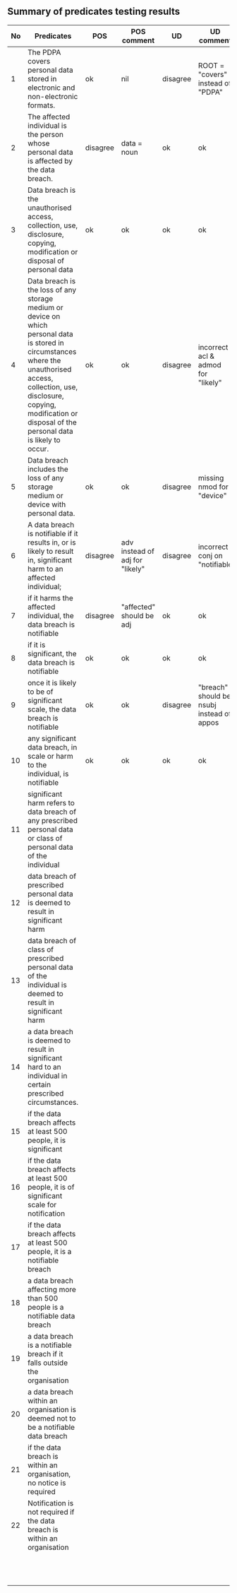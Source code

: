 ## Summary of predicates testing results
| No  	| Predicates  	| POS  	| POS comment   	| UD   	|  UD comment 	|
|---	|---	|---	|---	|---	|---	|
|  1 	| The PDPA covers personal data stored in electronic and non-electronic formats.  	|  ok 	| nil  	| disagree  	| ROOT = "covers" instead of "PDPA"  	|
|  2 	| The affected individual is the person whose personal data is affected by the data breach.   	| disagree  	|   data = noun	| ok  	|  ok 	|
|   3	| Data breach is the unauthorised access, collection, use, disclosure, copying, modification or disposal of personal data  	| ok  	| ok  	|  ok 	|   ok	|
|   4	|  Data breach is the loss of any storage medium or device on which personal data is stored in circumstances where the unauthorised access, collection, use, disclosure, copying, modification or disposal of the personal data is likely to occur. 	|   ok	|  ok 	| disagree   	|   incorrect acl & admod for "likely" 	|
|  5 	|   Data breach includes the loss of any storage medium or device with personal data.	|   ok	|  ok  	| disagree  	|  missing nmod for "device"  	|
|  6 	|  A data breach is notifiable if it results in, or is likely to result in, significant harm to an affected individual;  	| disagree  	|   adv instead of adj for "likely"	|  disagree 	| incorrect conj on "notifiable  	|
|  7 	|  if it harms the affected individual, the data breach is notifiable 	|   disagree	| "affected" should be adj  	| ok  	|  ok 	|
|  8	|  if it is significant, the data breach is notifiable 	|   ok	| ok  	| ok  	| ok  	|
|  9 	|  once it is likely to be of significant scale, the data breach is notifiable 	|   ok	|  ok 	|   disagree	|   "breach" should be nsubj instead of appos	|
|  10 	|  any significant data breach, in scale or harm to the individual, is notifiable 	|  ok 	|  ok  	| ok   	| ok  	|
|  11 	|  significant harm refers to data breach of any prescribed personal data or class of personal data of the individual	|   	|   	|   	|   	|
|  12 	|  data breach of prescribed personal data is deemed to result in significant harm	|   	|   	|   	|   	|
|  13 	|  data breach of class of prescribed personal data of the individual is deemed to result in significant harm 	|   	|   	|   	|   	|
|  14	|  a data breach is deemed to result in significant hard to an individual in certain prescribed circumstances. 	|   	|   	|   	|   	|
|  15	|  if the data breach affects at least 500 people, it is significant 	|   	|   	|   	|   	|
|  16 	|  if the data breach affects at least 500 people, it is of significant scale for notification 	|   	|   	|   	|   	|
|  17 	|  if the data breach affects at least 500 people, it is a notifiable breach 	|   	|   	|   	|   	|
|  18 	|  a data breach affecting more than 500 people is a notifiable data breach 	|   	|   	|   	|   	|
|  19 	|  a data breach is a notifiable breach if it falls outside the organisation 	|   	|   	|   	|   	|
|  20 	|  a data breach within an organisation is deemed not to be a notifiable data breach 	|   	|   	|   	|   	|
|  21 	|  if the data breach is within an organisation, no notice is required 	|   	|   	|   	|   	|
|  22 	|  Notification is not required if the data breach is within an organisation 	|   	|   	|   	|   	|
|   	|   	|   	|   	|   	|   	|
|   	|   	|   	|   	|   	|   	|
|   	|   	|   	|   	|   	|   	|
|   	|   	|   	|   	|   	|   	|
|   	|   	|   	|   	|   	|   	|
|   	|   	|   	|   	|   	|   	|
|   	|   	|   	|   	|   	|   	|
|   	|   	|   	|   	|   	|   	|
|   	|   	|   	|   	|   	|   	|
|   	|   	|   	|   	|   	|   	|
|   	|   	|   	|   	|   	|   	|
|   	|   	|   	|   	|   	|   	|